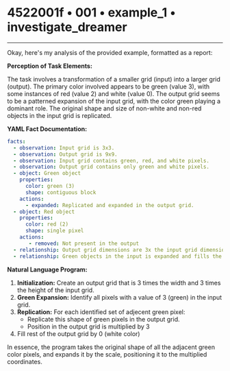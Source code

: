 # 4522001f • 001 • example_1 • investigate_dreamer

---
Okay, here's my analysis of the provided example, formatted as a report:

**Perception of Task Elements:**

The task involves a transformation of a smaller grid (input) into a larger grid (output). The primary color involved appears to be green (value 3), with some instances of red (value 2) and white (value 0). The output grid seems to be a patterned expansion of the input grid, with the color green playing a dominant role. The original shape and size of non-white and non-red objects in the input grid is replicated.

**YAML Fact Documentation:**



```yaml
facts:
  - observation: Input grid is 3x3.
  - observation: Output grid is 9x9.
  - observation: Input grid contains green, red, and white pixels.
  - observation: Output grid contains only green and white pixels.
  - object: Green object
    properties:
      color: green (3)
      shape: contiguous block
    actions:
      - expanded: Replicated and expanded in the output grid.
  - object: Red object
    properties:
      color: red (2)
      shape: single pixel
    actions:
       - removed: Not present in the output
  - relationship: Output grid dimensions are 3x the input grid dimensions.
  - relationship: Green objects in the input is expanded and fills the relative same position and shape in output grid.
```



**Natural Language Program:**

1.  **Initialization:** Create an output grid that is 3 times the width and 3 times the height of the input grid.
2.  **Green Expansion:** Identify all pixels with a value of 3 (green) in the input grid.
3.  **Replication:** For each identified set of adjecent green pixel:
    *   Replicate this shape of green pixels in the output grid.
    *   Position in the output grid is multiplied by 3
4. Fill rest of the output grid by 0 (white color)

In essence, the program takes the original shape of all the adjacent green color pixels, and expands it by the scale, positioning it to the multiplied coordinates.

